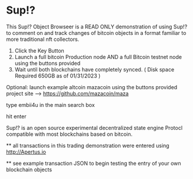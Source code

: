 # Sup!? 

This Sup!? Object Browseer is a READ ONLY demonstration of using Sup!? to comment on and track changes of bitcoin objects in a format familiar to more traditional nft collectors.


1. Click the Key Button
2. Launch a full bitcoin Production node AND a full Bitcoin testnet node using the buttons provided
3. Wait until both blockchains have completely synced.  ( Disk space Required 650GB as of 01/31/2023 )


Optional:
launch example altcoin mazacoin using the buttons provided   project site -->  https://github.com/mazacoin/maza

type embii4u in the main search box

hit enter


 Sup!? is an open source experimental decentralized state engine Protocl compatible with most blockchains based on bitcoin.
 

** all transactions in this trading demonstration were entered using http://Apertus.io 

** see example transaction JSON to begin testing the entry of your own blockchain objects
